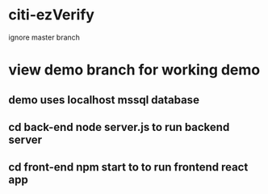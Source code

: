 # citi-ezVerify
ignore master branch
# view demo branch for working demo
## demo uses localhost mssql database 
## cd back-end node server.js to run backend server
## cd front-end npm start to to run frontend react app

